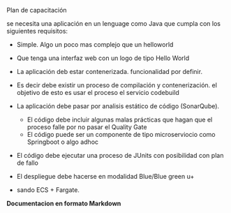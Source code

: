 Plan de capacitación

se necesita una aplicación en un lenguage como Java que cumpla con los siguientes requisitos:

* Simple. Algo un poco mas complejo que un helloworld
* Que tenga una interfaz web con un logo de tipo Hello World
* La aplicación deb estar contenerizada. funcionalidad por definir.

* Es decir debe existir un proceso de compilación y contenerización. el objetivo de esto es usar el proceso el servicio codebuild
* La aplicación debe pasar por analisis estático de código (SonarQube). 
	* El código debe incluir algunas malas prácticas que hagan que el proceso falle por no pasar el Quality Gate
	* El código puede ser un componente de tipo microserviocio como Springboot o algo adhoc
* El código debe ejecutar una proceso de JUnits con posibilidad con plan de fallo
* El despliegue debe hacerse en modalidad Blue/Blue green u+
* sando ECS + Fargate.

**Documentacion en formato Markdown**
